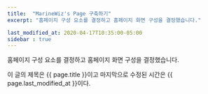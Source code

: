 ```yaml
---
title:  "MarineWiz's Page 구축하기"
excerpt: "홈페이지 구성 요소를 결정하고 홈페이지 화면 구성을 결정했습니다."

last_modified_at: 2020-04-17T10:35:00-05:00
sidebar : true
---
```


홈페이지 구성 요소를 결정하고 홈페이지 화면 구성을 결정했습니다.

이 글의 제목은 {{ page.title }}이고
마지막으로 수정된 시간은 {{ page.last_modified_at }}이다.
